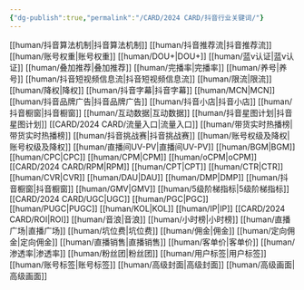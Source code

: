 ```yaml
---
{"dg-publish":true,"permalink":"/CARD/2024 CARD/抖音行业关键词/"}
---
```


[[human/抖音算法机制\|抖音算法机制]] [[human/抖音推荐流\|抖音推荐流]] [[human/账号权重\|账号权重]] [[human/DOU+\|DOU+]] [[human/蓝v认证\|蓝v认证]] [[human/叠加推荐\|叠加推荐]] [[human/完播率\|完播率]] [[human/养号\|养号]] [[human/抖音短视频信息流\|抖音短视频信息流]] [[human/限流\|限流]] [[human/降权\|降权]] [[human/抖音字幕\|抖音字幕]] [[human/MCN\|MCN]] [[human/抖音品牌广告\|抖音品牌广告]] [[human/抖音小店\|抖音小店]] [[human/抖音橱窗\|抖音橱窗]] [[human/互动数据\|互动数据]] [[human/抖音星图计划\|抖音星图计划]] [[CARD/2024 CARD/流量入口\|流量入口]] [[human/带货实时热播榜\|带货实时热播榜]] [[human/抖音挑战赛\|抖音挑战赛]] [[human/账号权级及降权\|账号权级及降权]] [[human/直播间UV-PV\|直播间UV-PV]] [[human/BGM\|BGM]] [[human/CPC\|CPC]] [[human/CPM\|CPM]] [[human/oCPM\|oCPM]] [[CARD/2024 CARD/RPM\|RPM]] [[human/CPT\|CPT]] [[human/CTR\|CTR]] [[human/CVR\|CVR]] [[human/DAU\|DAU]] [[human/DMP\|DMP]] [[human/抖音橱窗\|抖音橱窗]] [[human/GMV\|GMV]] [[human/5级阶梯指标\|5级阶梯指标]] [[CARD/2024 CARD/UGC\|UGC]] [[human/PGC\|PGC]] [[human/PUGC\|PUGC]] [[human/KOL\|KOL]] [[human/IP\|IP]] [[CARD/2024 CARD/ROI\|ROI]] [[human/音浪\|音浪]] [[human/小时榜\|小时榜]] [[human/直播广场\|直播广场]] [[human/坑位费\|坑位费]] [[human/佣金\|佣金]] [[human/定向佣金\|定向佣金]] [[human/直播销售\|直播销售]] [[human/客单价\|客单价]] [[human/渗透率\|渗透率]] [[human/粉丝团\|粉丝团]] [[human/用户标签\|用户标签]] [[human/账号标签\|账号标签]] [[human/高级封面\|高级封面]] [[human/高级画面\|高级画面]]